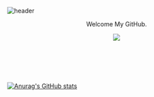 ![header](https://capsule-render.vercel.app/api?type=waving&text=Welcome&&desc=Programming%20in%20Dark%20Room&descAlignY=60&descAlign=62&color=0:B0B0B0,100:000000&height=400&fontColor=ffffff&section=header&animation=fadeIn)

<p align='center' fontWeight='bold'> Welcome My GitHub. </p>
<p align='center'>
<a href='https://darkroom.kr/'><img src="https://img.shields.io/badge/Tistory-000000?style=for-the-badge&logo=tistory&logoColor=white"></a>
</p>
<br />
<br />

<br />
<br />

[![Anurag's GitHub stats](https://github-readme-stats.vercel.app/api?username=RyuWoong&show_icons=true&theme=radical)](https://github.com/anuraghazra/github-readme-stats)


